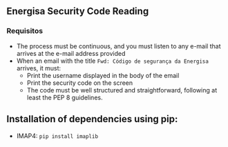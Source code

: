 ## Energisa Security Code Reading

### Requisitos
- The process must be continuous, and you must listen to any e-mail that arrives at the e-mail address provided
- When an email with the title `Fwd: Código de segurança da Energisa` arrives, it must:
	- Print the username displayed in the body of the email
	- Print the security code on the screen
	- The code must be well structured and straightforward, following at least the PEP 8 guidelines.


## Installation of dependencies using pip:
- IMAP4: ```pip install imaplib```
